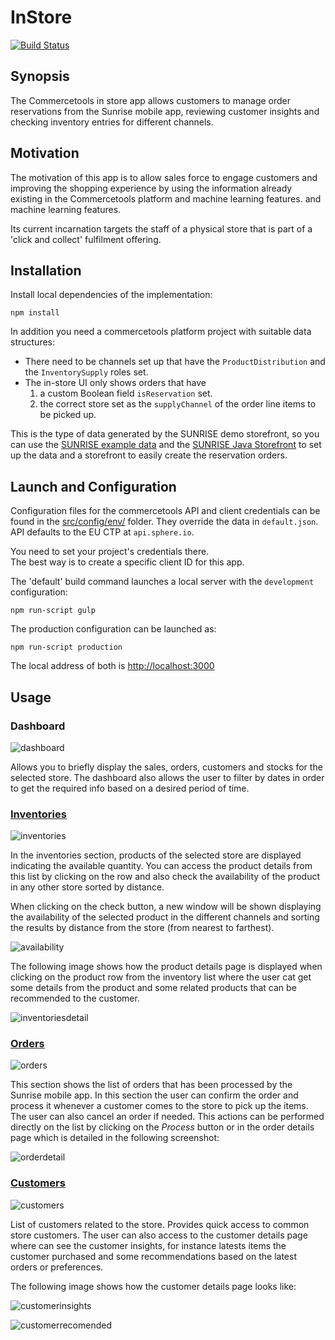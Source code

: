 InStore
==================

[![Build Status](https://api.travis-ci.com/commercetools/commercetools-instore-center.svg?token=G3zYkVxzDwVADM6vtKUL&branch=master)](https://travis-ci.com/commercetools/commercetools-instore-center)

## Synopsis

The Commercetools in store app allows customers to manage order reservations from the Sunrise mobile app, reviewing customer insights and checking inventory entries for different channels.

## Motivation

The motivation of this app is to allow sales force to engage customers and improving the shopping experience by using the information already existing in the Commercetools platform and machine learning features. and machine learning features.

Its current incarnation targets the staff of a physical store that is part of a 'click and collect' fulfilment offering. 

## Installation

Install local dependencies of the implementation:
```
npm install
```

In addition you need a commercetools platform project with suitable data structures:
 * There need to be channels set up that have the ```ProductDistribution``` and the ```InventorySupply``` roles set. 
 * The in-store UI only shows orders that have 
   1. a custom Boolean field ```isReservation``` set.
   2. the correct store set as the ```supplyChannel``` of the order line items to be picked up. 

This is the type of data generated by the SUNRISE demo storefront, so you can use the [SUNRISE example data](https://github.com/commercetools/commercetools-sunrise-data)  and the [SUNRISE Java Storefront](https://github.com/commercetools/commercetools-sunrise-java-starter) to set up the data and a storefront to easily create the reservation orders. 

## Launch and Configuration

Configuration files for the commercetools API and client credentials can be found in the [src/config/env/](src/config/env/) folder. 
They override the data in ```default.json```.  API defaults to the EU CTP at ```api.sphere.io```.
 
You need to set your project's credentials there.  
The best way is to create a specific client ID for this app. 

<!--

XXX THERE ARE DYSFUNCITONAL ARTIFACTS FOR THIS IN THE CODE:

The ```development``` environment can be configured ad-hoc with the following environment variables:
 * ```CTP_PROJECT_KEY```
 * ```CTP_CLIENT_IDY```
 * ```CTP_CLIENT_SECRET```
-->

The 'default' build command launches a local server with the ```development``` configuration:
```
npm run-script gulp
```

The production configuration can be launched as:
```
npm run-script production
```

The local address of both is [http://localhost:3000](http://localhost:3000)

## Usage

### Dashboard

![dashboard](https://user-images.githubusercontent.com/576460/30800463-5c73f3b2-a1e0-11e7-8e33-6596a4b411ea.jpg)

Allows you to briefly display the sales, orders, customers and stocks for the selected store. The dashboard also allows the user to filter by dates in order to get the required info based on a desired period of time.


### [Inventories](https://github.com/commercetools/commercetools-instore-center/blob/documentation/docs/inventories.md)

![inventories](https://user-images.githubusercontent.com/576460/30800470-607261f6-a1e0-11e7-9912-2595e7a1b699.jpg)

In the inventories section, products of the selected store are displayed indicating the available quantity. You can access the product details from this list by clicking on the row and also check the availability of the product in any other store sorted by distance.

When clicking on the check button, a new window will be shown displaying the availability of the selected product in the different channels and sorting the results by distance from the store (from nearest to farthest).

![availability](https://user-images.githubusercontent.com/576460/30800724-3b31fea0-a1e1-11e7-8485-dd929f6f3e60.jpg)

The following image shows how the product details page is displayed when clicking on the product row from the inventory list where the user cat get some details from the product and some related products that can be recommended to the customer.

![inventoriesdetail](https://user-images.githubusercontent.com/576460/30802693-a0d31824-a1e7-11e7-8609-472426a93c6b.jpg)


### [Orders](https://github.com/commercetools/commercetools-instore-center/blob/documentation/docs/orders.md)

![orders](https://user-images.githubusercontent.com/576460/30800482-6963d4ca-a1e0-11e7-83f9-840fb873fb03.jpg)

This section shows the list of orders that has been processed by the Sunrise mobile app. In this section the user can confirm the order and process it whenever a customer comes to the store to pick up the items. The user can also cancel an order if needed. This actions can be performed directly on the list by clicking on the *Process* button or in the order details page which is detailed in the following screenshot:

![orderdetail](https://user-images.githubusercontent.com/576460/30800883-bedc39e6-a1e1-11e7-815d-56ad2afc3d66.jpg)


### [Customers](https://github.com/commercetools/commercetools-instore-center/blob/documentation/docs/customers.md)

![customers](https://user-images.githubusercontent.com/576460/30800479-654af6ca-a1e0-11e7-939b-8a2f231b4847.jpg)

List of customers related to the store. Provides quick access to common store customers. The user can also access to the customer details page where can see the customer insights, for instance latests items the customer purchased and some recommendations based on the latest orders or preferences.

The following image shows how the customer details page looks like:

![customerinsights](https://user-images.githubusercontent.com/576460/30802006-732505e2-a1e5-11e7-9a48-225ecb221a45.jpg)

![customerrecomended](https://user-images.githubusercontent.com/576460/30802271-3534a57a-a1e6-11e7-9485-e59344845957.jpg)



